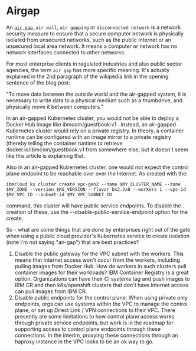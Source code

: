 # Airgap

An [`air gap`](https://en.wikipedia.org/wiki/Air_gap_(networking)), `air wall`, `air gapping` or `disconnected network` is a network security measure to ensure that a secure computer network is physically isolated from unsecured networks, such as the public Internet or an unsecured local area network. It means a computer or network has no network interfaces connected to other networks.

For most enterprise clients in regulated industries and also public sector agencies, the term `air gap` has more specific meaning. It's actually explained in the 2nd paragraph of the wikipedia link in the opening sentence of the blog post:

"To move data between the outside world and the air-gapped system, it is necessary to write data to a physical medium such as a thumbdrive, and physically move it between computers."

In an air-gapped Kubernetes cluster, you would not be able to deploy a Docker Hub image like ibmcom/guestbook:v1 . Instead, an air-gapped Kubernetes cluster would rely on a private registry. In theory, a container runtime can be configured with an image mirror to a private registry (thereby telling the container runtime to retrieve docker.io/ibmcom/guestbook:v1 from somewhere else, but it doesn't seem like this article is explaining that.

Also in an air-gapped Kubernetes cluster, one would not expect the control plane endpoint to be reachable over over the Internet. As created with the:

```
ibmcloud ks cluster create vpc-gen2 --name $MY_CLUSTER_NAME --zone $MY_ZONE --version $KS_VERSION --flavor bx2.2x8 --workers 1 --vpc-id $MY_VPC_ID --subnet-id $MY_VPC_SUBNET_ID
```

command, this cluster will have public service endpoints. To disable the creation of these, use the --disable-public-service-endpoint option for the create.

So - what are some things that are done by enterprises right out of the gate when using a public cloud provider's Kubernetes service to create isolation (note I'm not saying "air-gap") that are best practices?

1. Disable the public gateway for the VPC subnet with the workers. This means that Internet access won't occur from the workers, including pulling images from Docker Hub. How do workers in such clusters pull container images for their workloads? IBM Container Registry is a great option. Organizations can have their CI systems tag and push images to IBM CR and then k8s/openshift clusters that don't have Internet access can pull images from IBM CR.
2. Disable public endpoints for the control plane. When using private only endpoints, orgs can use systems within the VPC to manage the control plane, or set up Direct Link / VPN connections to their VPC. There presently are some limitations to how control plane access works through private service endpoints, but work is in the roadmap for supporting access to control plane endpoints through these connections. In the interim, proxying these connections through an haproxy instance in the VPC looks to be an ok way to go.
